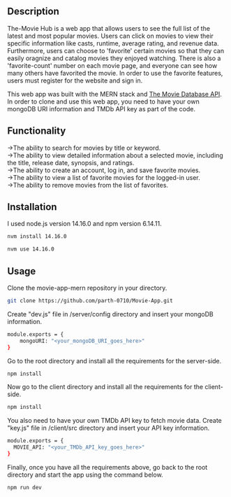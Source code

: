 
## Description

The-Movie Hub is a web app that allows users to see the full list of the latest and most popular movies. Users can click on movies to view their specific information like casts, runtime, average rating, and revenue data. Furthermore, users can choose to 'favorite' certain movies so that they can easily oragnize and catalog movies they enjoyed watching. There is also a 'favorite-count' number on each movie page, and everyone can see how many others have favorited the movie. In order to use the favorite features, users must register for the website and sign in.

This web app was built with the MERN stack and [The Movie Database API](https://developers.themoviedb.org/3). In order to clone and use this web app, you need to have your own mongoDB URI information and TMDb API key as part of the code. 

## Functionality


->The ability to search for movies by title or keyword.<br />
->The ability to view detailed information about a selected movie, including the title, release date, synopsis, and ratings.<br />
->The ability to create an account, log in, and save favorite movies.<br />
->The ability to view a list of favorite movies for the logged-in user.<br />
->The ability to remove movies from the list of favorites.<br />


## Installation

I used node.js version 14.16.0 and npm version 6.14.11.

```bash
nvm install 14.16.0
```

```bash
nvm use 14.16.0
```

## Usage

Clone the movie-app-mern repository in your directory.

```bash
git clone https://github.com/parth-0710/Movie-App.git
```

Create "dev.js" file in /server/config directory and insert your mongoDB information.

```bash
module.exports = {
    mongoURI: "<your_mongoDB_URI_goes_here>"
}
```

Go to the root directory and install all the requirements for the server-side.

```bash
npm install
```

Now go to the client directory and install all the requirements for the client-side.

```bash
npm install
```

You also need to have your own TMDb API key to fetch movie data. Create "key.js" file in /client/src directory and insert your API key information.

```bash
module.exports = {
  MOVIE_API: "<your_TMDb_API_key_goes_here>"
}
```

Finally, once you have all the requirements above, go back to the root directory and start the app using the command below.

```bash
npm run dev
```
